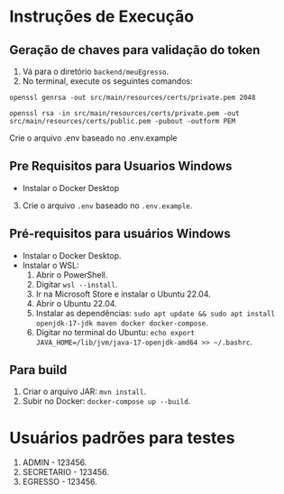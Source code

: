 # Instruções de Execução

## Geração de chaves para validação do token

1. Vá para o diretório `backend/meuEgresso`.
2. No terminal, execute os seguintes comandos:

```
openssl genrsa -out src/main/resources/certs/private.pem 2048

openssl rsa -in src/main/resources/certs/private.pem -out src/main/resources/certs/public.pem -pubout -outform PEM

```


Crie o arquivo .env baseado no .env.example

## Pre Requisitos para Usuarios Windows

- Instalar o Docker Desktop


3. Crie o arquivo `.env` baseado no `.env.example`.

## Pré-requisitos para usuários Windows

- Instalar o Docker Desktop.
- Instalar o WSL:
    1. Abrir o PowerShell.
    2. Digitar `wsl --install`.
    3. Ir na Microsoft Store e instalar o Ubuntu 22.04.
    4. Abrir o Ubuntu 22.04.
    5. Instalar as dependências: `sudo apt update && sudo apt install openjdk-17-jdk maven docker docker-compose`.
    6. Digitar no terminal do Ubuntu: `echo export JAVA_HOME=/lib/jvm/java-17-openjdk-amd64 >> ~/.bashrc`.

## Para build

1. Criar o arquivo JAR: `mvn install`.
2. Subir no Docker: `docker-compose up --build`.

# Usuários padrões para testes

1. ADMIN - 123456.
2. SECRETARIO - 123456.
3. EGRESSO - 123456.
